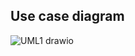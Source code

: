 ## Use case diagram
![UML1 drawio](https://user-images.githubusercontent.com/98843684/162564729-1a1c872f-daec-4b54-be18-b8efb24be02e.png)
